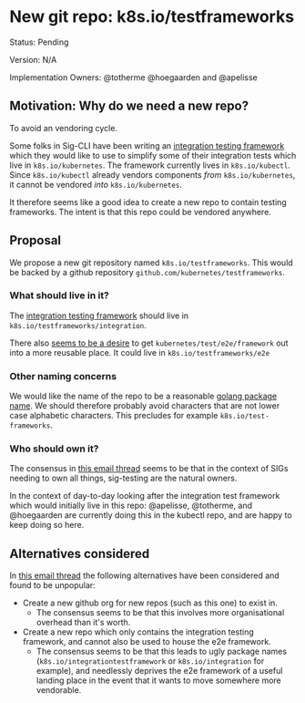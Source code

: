 # New git repo: k8s.io/testframeworks

Status: Pending

Version: N/A

Implementation Owners: @totherme @hoegaarden and @apelisse

## Motivation: Why do we need a new repo?

To avoid an vendoring cycle.

Some folks in Sig-CLI have been writing an [integration testing
framework](https://github.com/kubernetes/kubectl/tree/master/pkg/framework/test)
which they would like to use to simplify some of their integration tests which
live in `k8s.io/kubernetes`. The framework currently lives in `k8s.io/kubectl`.
Since `k8s.io/kubectl` already vendors components _from_ `k8s.io/kubernetes`, it 
cannot be vendored _into_ `k8s.io/kubernetes`. 

It therefore seems like a good idea to create a new repo to contain testing
frameworks. The intent is that this repo could be vendored anywhere.

## Proposal

We propose a new git repository named `k8s.io/testframeworks`. This would be
backed by a github repository `github.com/kubernetes/testframeworks`.

### What should live in it?

The [integration testing
framework](https://github.com/kubernetes/kubectl/tree/master/pkg/framework/test)
should live in `k8s.io/testframeworks/integration`.

There also [seems to be a
desire](https://groups.google.com/a/kubernetes.io/d/msg/steering/LA9WiFnl6PI/os48-c3HCgAJ)
to get `kubernetes/test/e2e/framework` out into a more reusable place. It could
live in `k8s.io/testframeworks/e2e`

### Other naming concerns

We would like the name of the repo to be a reasonable [golang package
name](https://blog.golang.org/package-names).  We should therefore probably
avoid characters that are not lower case alphabetic characters. This precludes
for example `k8s.io/test-frameworks`.

### Who should own it?

The consensus in [this email
thread](https://groups.google.com/a/kubernetes.io/d/msg/steering/LA9WiFnl6PI/os48-c3HCgAJ)
seems to be that in the context of SIGs needing to own all things, sig-testing
are the natural owners.

In the context of day-to-day looking after the integration test framework which
would initially live in this repo: @apelisse, @totherme, and @hoegaarden are
currently doing this in the kubectl repo, and are happy to keep doing so here.

## Alternatives considered

In [this email
thread](https://groups.google.com/a/kubernetes.io/forum/?utm_medium=email&utm_source=footer#!msg/steering/LA9WiFnl6PI/DjiPaN-2CgAJ)
the following alternatives have been considered and found to be unpopular:

- Create a new github org for new repos (such as this one) to exist in.
   + The consensus seems to be that this involves more organisational overhead than it's worth.
- Create a new repo which only contains the integration testing framework, and
  cannot also be used to house the e2e framework.
   + The consensus seems to be that this leads to ugly package names
     (`k8s.io/integrationtestframework` or `k8s.io/integration` for example),
     and needlessly deprives the e2e framework of a useful landing place in the
     event that it wants to move somewhere more vendorable.
